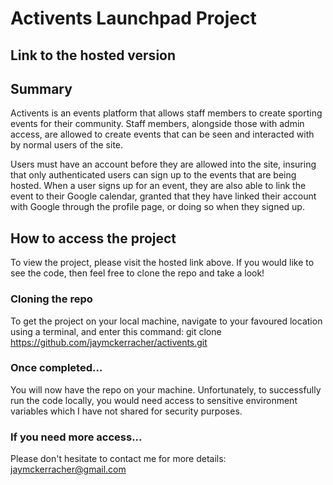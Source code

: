 # Activents Launchpad Project

## Link to the hosted version

## Summary
Activents is an events platform that allows staff members to create sporting events for their community. Staff members, alongside those with admin access, are allowed to create events that can be seen and interacted with by normal users of the site.

Users must have an account before they are allowed into the site, insuring that only authenticated users can sign up to the events that are being hosted. When a user signs up for an event, they are also able to link the event to their Google calendar, granted that they have linked their account with Google through the profile page, or doing so when they signed up.

## How to access the project
To view the project, please visit the hosted link above. If you would like to see the code, then feel free to clone the repo and take a look!

### Cloning the repo
To get the project on your local machine, navigate to your favoured location using a terminal, and enter this command:
git clone https://github.com/jaymckerracher/activents.git

### Once completed...
You will now have the repo on your machine. Unfortunately, to successfully run the code locally, you would need access to sensitive environment variables which I have not shared for security purposes.

### If you need more access...
Please don't hesitate to contact me for more details: jaymckerracher@gmail.com